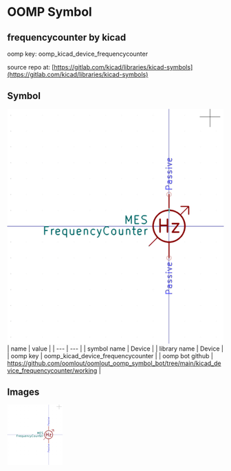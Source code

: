 # OOMP Symbol  
## frequencycounter  by kicad  
  
oomp key: oomp_kicad_device_frequencycounter  
  
source repo at: [https://gitlab.com/kicad/libraries/kicad-symbols](https://gitlab.com/kicad/libraries/kicad-symbols)  
## Symbol  
  
[![working.png](working_600.png)](working.png)  
| name | value | 
| --- | --- | 
| symbol name | Device | 
| library name | Device | 
| oomp key | oomp_kicad_device_frequencycounter | 
| oomp bot github | https://github.com/oomlout/oomlout_oomp_symbol_bot/tree/main/kicad_device_frequencycounter/working | 
## Images  
  
[![working.png](working_140.png)](working.png)  
